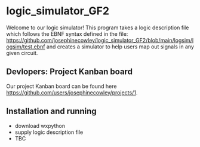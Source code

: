 # logic_simulator_GF2

Welcome to our logic simulator! This program takes a logic description file which follows the EBNF syntax defined in the file: https://github.com/josephinecowley/logic_simulator_GF2/blob/main/logsim/logsim/test.ebnf and creates a simulator to help users map out signals in any given circuit.

## Devlopers: Project Kanban board

Our project Kanban board can be found here https://github.com/users/josephinecowley/projects/1.

## Installation and running

- download wxpython 
- supply logic description file
- TBC

